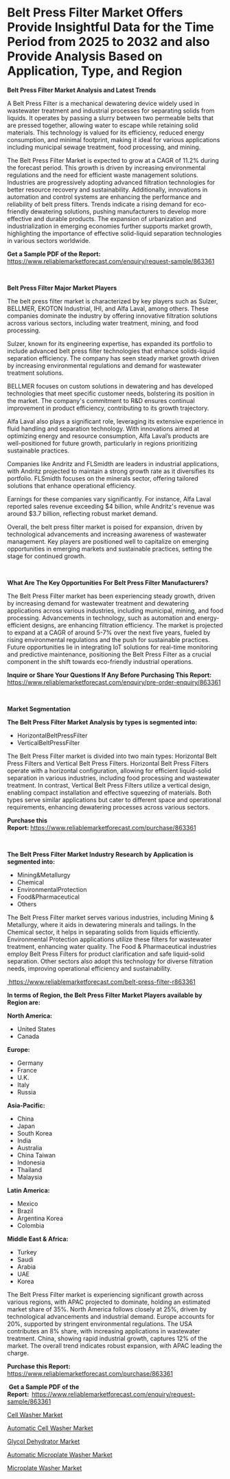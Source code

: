 <p><h1>Belt Press Filter Market Offers Provide Insightful Data for the Time Period from 2025 to 2032 and also Provide Analysis Based on Application, Type, and Region</h1></p><p><strong>Belt Press Filter Market Analysis and Latest Trends</strong></p>
<p><p>A Belt Press Filter is a mechanical dewatering device widely used in wastewater treatment and industrial processes for separating solids from liquids. It operates by passing a slurry between two permeable belts that are pressed together, allowing water to escape while retaining solid materials. This technology is valued for its efficiency, reduced energy consumption, and minimal footprint, making it ideal for various applications including municipal sewage treatment, food processing, and mining.</p><p>The Belt Press Filter Market is expected to grow at a CAGR of 11.2% during the forecast period. This growth is driven by increasing environmental regulations and the need for efficient waste management solutions. Industries are progressively adopting advanced filtration technologies for better resource recovery and sustainability. Additionally, innovations in automation and control systems are enhancing the performance and reliability of belt press filters. Trends indicate a rising demand for eco-friendly dewatering solutions, pushing manufacturers to develop more effective and durable products. The expansion of urbanization and industrialization in emerging economies further supports market growth, highlighting the importance of effective solid-liquid separation technologies in various sectors worldwide.</p></p>
<p><strong>Get a Sample PDF of the Report:&nbsp;</strong> <a href="https://www.reliablemarketforecast.com/enquiry/request-sample/863361?utm_campaign=1134&utm_medium=2&utm_source=Github&utm_content=ia&utm_term=08042025&utm_id=belt-press-filter">https://www.reliablemarketforecast.com/enquiry/request-sample/863361</a></p>
<p>&nbsp;</p>
<p><strong>Belt Press Filter Major Market Players</strong></p>
<p><p>The belt press filter market is characterized by key players such as Sulzer, BELLMER, EKOTON Industrial, IHI, and Alfa Laval, among others. These companies dominate the industry by offering innovative filtration solutions across various sectors, including water treatment, mining, and food processing.</p><p>Sulzer, known for its engineering expertise, has expanded its portfolio to include advanced belt press filter technologies that enhance solids-liquid separation efficiency. The company has seen steady market growth driven by increasing environmental regulations and demand for wastewater treatment solutions.</p><p>BELLMER focuses on custom solutions in dewatering and has developed technologies that meet specific customer needs, bolstering its position in the market. The company's commitment to R&D ensures continual improvement in product efficiency, contributing to its growth trajectory.</p><p>Alfa Laval also plays a significant role, leveraging its extensive experience in fluid handling and separation technology. With innovations aimed at optimizing energy and resource consumption, Alfa Laval’s products are well-positioned for future growth, particularly in regions prioritizing sustainable practices.</p><p>Companies like Andritz and FLSmidth are leaders in industrial applications, with Andritz projected to maintain a strong growth rate as it diversifies its portfolio. FLSmidth focuses on the minerals sector, offering tailored solutions that enhance operational efficiency.</p><p>Earnings for these companies vary significantly. For instance, Alfa Laval reported sales revenue exceeding $4 billion, while Andritz's revenue was around $3.7 billion, reflecting robust market demand.</p><p>Overall, the belt press filter market is poised for expansion, driven by technological advancements and increasing awareness of wastewater management. Key players are positioned well to capitalize on emerging opportunities in emerging markets and sustainable practices, setting the stage for continued growth.</p></p>
<p>&nbsp;</p>
<p><strong>What Are The Key Opportunities For Belt Press Filter Manufacturers?</strong></p>
<p><p>The Belt Press Filter market has been experiencing steady growth, driven by increasing demand for wastewater treatment and dewatering applications across various industries, including municipal, mining, and food processing. Advancements in technology, such as automation and energy-efficient designs, are enhancing filtration efficiency. The market is projected to expand at a CAGR of around 5-7% over the next five years, fueled by rising environmental regulations and the push for sustainable practices. Future opportunities lie in integrating IoT solutions for real-time monitoring and predictive maintenance, positioning the Belt Press Filter as a crucial component in the shift towards eco-friendly industrial operations.</p></p>
<p><strong>Inquire or Share Your Questions If Any Before Purchasing This Report:</strong> <a href="https://www.reliablemarketforecast.com/enquiry/pre-order-enquiry/863361?utm_campaign=1134&utm_medium=2&utm_source=Github&utm_content=ia&utm_term=08042025&utm_id=belt-press-filter">https://www.reliablemarketforecast.com/enquiry/pre-order-enquiry/863361</a></p>
<p>&nbsp;</p>
<p><strong>Market Segmentation</strong></p>
<p><strong>The Belt Press Filter Market Analysis by types is segmented into:</strong></p>
<p><ul><li>HorizontalBeltPressFilter</li><li>VerticalBeltPressFilter</li></ul></p>
<p><p>The Belt Press Filter market is divided into two main types: Horizontal Belt Press Filters and Vertical Belt Press Filters. Horizontal Belt Press Filters operate with a horizontal configuration, allowing for efficient liquid-solid separation in various industries, including food processing and wastewater treatment. In contrast, Vertical Belt Press Filters utilize a vertical design, enabling compact installation and effective squeezing of materials. Both types serve similar applications but cater to different space and operational requirements, enhancing dewatering processes across various sectors.</p></p>
<p><strong>Purchase this Report:&nbsp;</strong><a href="https://www.reliablemarketforecast.com/purchase/863361?utm_campaign=1134&utm_medium=2&utm_source=Github&utm_content=ia&utm_term=08042025&utm_id=belt-press-filter">https://www.reliablemarketforecast.com/purchase/863361</a></p>
<p>&nbsp;</p>
<p><strong>The Belt Press Filter Market Industry Research by Application is segmented into:</strong></p>
<p><ul><li>Mining&Metallurgy</li><li>Chemical</li><li>EnvironmentalProtection</li><li>Food&Pharmaceutical</li><li>Others</li></ul></p>
<p><p>The Belt Press Filter market serves various industries, including Mining & Metallurgy, where it aids in dewatering minerals and tailings. In the Chemical sector, it helps in separating solids from liquids efficiently. Environmental Protection applications utilize these filters for wastewater treatment, enhancing water quality. The Food & Pharmaceutical industries employ Belt Press Filters for product clarification and safe liquid-solid separation. Other sectors also adopt this technology for diverse filtration needs, improving operational efficiency and sustainability.</p></p>
<p><a href="https://www.reliablemarketforecast.com/belt-press-filter-r863361?utm_campaign=1134&utm_medium=2&utm_source=Github&utm_content=ia&utm_term=08042025&utm_id=belt-press-filter">&nbsp;https://www.reliablemarketforecast.com/belt-press-filter-r863361</a></p>
<p><strong>In terms of Region, the Belt Press Filter Market Players available by Region are:</strong></p>
<p>
    <p> <strong> North America: </strong>
        <ul>
            <li>United States</li>
            <li>Canada</li>
        </ul>
        </p> 
    <p> <strong> Europe: </strong>
        <ul>
            <li>Germany</li>
            <li>France</li>
            <li>U.K.</li>
            <li>Italy</li>
            <li>Russia</li>
        </ul>
        </p> 
    <p> <strong> Asia-Pacific: </strong>
        <ul>
            <li>China</li>
            <li>Japan</li>
            <li>South Korea</li>
            <li>India</li>
            <li>Australia</li>
            <li>China Taiwan</li>
            <li>Indonesia</li>
            <li>Thailand</li>
            <li>Malaysia</li>
        </ul>
        </p> 
    <p> <strong> Latin America: </strong>
        <ul>
            <li>Mexico</li>
            <li>Brazil</li>
            <li>Argentina Korea</li>
            <li>Colombia</li>
        </ul>
        </p> 
    <p> <strong> Middle East & Africa: </strong>
        <ul>
            <li>Turkey</li>
            <li>Saudi</li>
            <li>Arabia</li>
            <li>UAE</li>
            <li>Korea</li>
        </ul>
    </p>
    </p>
<p><p>The Belt Press Filter market is experiencing significant growth across various regions, with APAC projected to dominate, holding an estimated market share of 35%. North America follows closely at 25%, driven by technological advancements and industrial demand. Europe accounts for 20%, supported by stringent environmental regulations. The USA contributes an 8% share, with increasing applications in wastewater treatment. China, showing rapid industrial growth, captures 12% of the market. The overall trend indicates robust expansion, with APAC leading the charge.</p></p>
<p><strong>Purchase this Report: </strong><a href="https://www.reliablemarketforecast.com/purchase/863361?utm_campaign=1134&utm_medium=2&utm_source=Github&utm_content=ia&utm_term=08042025&utm_id=belt-press-filter">https://www.reliablemarketforecast.com/purchase/863361</a></p>
<p>&nbsp;<strong>Get a Sample PDF of the Report:&nbsp;&nbsp;</strong><a href="https://www.reliablemarketforecast.com/enquiry/request-sample/863361?utm_campaign=1134&utm_medium=2&utm_source=Github&utm_content=ia&utm_term=08042025&utm_id=belt-press-filter">https://www.reliablemarketforecast.com/enquiry/request-sample/863361</a></p>
<p><strong></strong></p>
<p><p><a href="https://github.com/ujanoandryvw/Market-Research-Report-List-1/blob/main/cell-washer-market.md?utm_campaign=1134&utm_medium=2&utm_source=Github&utm_content=ia&utm_term=08042025&utm_id=belt-press-filter">Cell Washer Market</a></p><p><a href="https://github.com/donnypolan/Market-Research-Report-List-1/blob/main/automatic-cell-washer-market.md?utm_campaign=1134&utm_medium=2&utm_source=Github&utm_content=ia&utm_term=08042025&utm_id=belt-press-filter">Automatic Cell Washer Market</a></p><p><a href="https://github.com/floengsubb/Market-Research-Report-List-1/blob/main/glycol-dehydrator-market.md?utm_campaign=1134&utm_medium=2&utm_source=Github&utm_content=ia&utm_term=08042025&utm_id=belt-press-filter">Glycol Dehydrator Market</a></p><p><a href="https://github.com/buluckcapps2/Market-Research-Report-List-1/blob/main/automatic-microplate-washer-market.md?utm_campaign=1134&utm_medium=2&utm_source=Github&utm_content=ia&utm_term=08042025&utm_id=belt-press-filter">Automatic Microplate Washer Market</a></p><p><a href="https://github.com/zemonarutaep/Market-Research-Report-List-1/blob/main/microplate-washer-market.md?utm_campaign=1134&utm_medium=2&utm_source=Github&utm_content=ia&utm_term=08042025&utm_id=belt-press-filter">Microplate Washer Market</a></p></p>